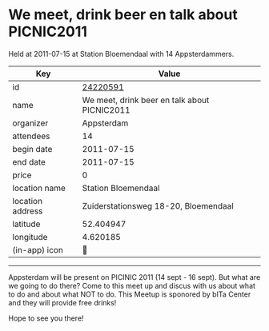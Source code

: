 # We meet, drink beer en talk about PICNIC2011
Held at 2011-07-15 at Station Bloemendaal with 14 Appsterdammers.
        
|Key|Value
|---|---|
|id|[24220591](https://www.meetup.com/appsterdam/events/24220591/)|
|name|We meet, drink beer en talk about PICNIC2011|
|organizer|Appsterdam|
|attendees|14|
|begin date|2011-07-15|
|end date|2011-07-15|
|price|0|
|location name|Station Bloemendaal|
|location address|Zuiderstationsweg 18-20, Bloemendaal|
|latitude|52.404947|
|longitude|4.620185|
|(in-app) icon|🍺|

---

Appsterdam will be present on PICINIC 2011 (14 sept - 16 sept). But what are we going to do there? Come to this meet up and discus with us about what to do and about what NOT to do. This Meetup is sponored by bITa Center and they will provide free drinks!

Hope to see you there!


